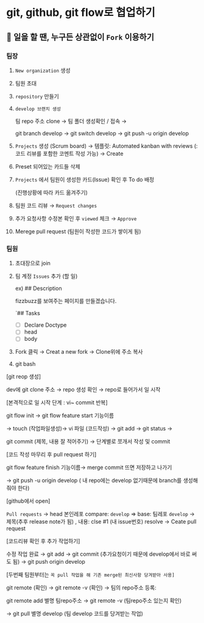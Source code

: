 # git, github, git flow로 협업하기

## 💫 일을 할 땐, 누구든 상관없이 `Fork` 이용하기

### 팀장

1. `New organization` 생성

2. 팀원 초대

3. `repository` 만들기

4. `develop 브랜치 생성`
    
    팀 repo 주소 clone → 팀 폴더 생성확인 / 접속 → 
    
    git branch develop → git switch develop → git push -u origin develop 
    

5. `Projects` 생성 (Scrum board) → 템플릿: Automated kanban with reviews  (: 코드 리뷰를 포함한 코멘트 작성 가능) → Create

6. Preset 되어있는 카드들 삭제

7. `Projects` 에서 팀원이 생성한 카드(Issue) 확인 후 To do 배정 
    
    (진행상황에 따라 카드 옮겨주기)
    

8. 팀원 코드 리뷰 → `Request changes`

9. 추가 요청사항 수정본 확인 후 `viewed` 체크 → `Approve`

10. Merege pull request (팀원이 작성한 코드가 쌓이게 됨)

### 팀원

1. 초대장으로 join

2. 팀 계정 `Issues`  추가 (할 일)
    
    ex) ## Description
    
    fizzbuzz를 보여주는 페이지를 만들겠습니다.
    
    `## Tasks 
    
    - [ ]  Declare Doctype
    - [ ]  head
    - [ ]  body

3. Fork 클릭 → Creat a new fork  → Clone위에 주소 복사

4. git bash


[git reop 생성]


dev에 git clone 주소 → repo 생성 확인 → repo로 들어가서 일 시작


[본격적으로 일 시작 단계  : vi~ commit 반복]


git flow init → git flow feature start 기능이름 

→ touch (작업파일생성)→ vi 파일 (코드작성) → git add → git status →

 git commit (제목, 내용 잘 적어주기) → 단계별로 쪼개서 작성 및 commit


[코드 작성 마무리 후 pull request 하기]


git flow feature finish 기능이름→ merge commit 뜨면 저장하고 나가기

→ git push -u origin develop ( 내 repo에는 develop 없기때문에 branch를 생성해줘야 한다)


[github에서 open]


`Pull requests` → head 본인레포 compare: `develop`  ⇒ base: 팀레포 `develop` → 제목(추후 release note가 됨) , 내용: clse #1 (내 issue번호) resolve → Ceate pull request


[코드리뷰 확인 후 추가 작업하기]


수정 작업 완료 → git add → git commit (추가요청이기 때문에 develop에서 바로 써도 됨) → git push origin develop 


[두번째 팀원부터는 `꼭 pull 작업을 해 기존 merge된 최신사항 당겨받아 사용]`


git remote (확인) → git remote -v (확인) → 팀의 repo주소 등록:

git remote add 별명 팀repo주소 → git remote -v (팀repo주소 있는지 확인)

→ git pull 별명 develop (팀 develop 코드를 당겨받는 작업)
